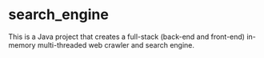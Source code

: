 # search_engine
This is a Java project that creates a full-stack (back-end and front-end) in-memory multi-threaded web crawler and search engine.
